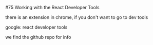 #75 Working with the React Developer Tools

there is an extension in chrome, if you don't want to go to dev tools

google: react developer tools

we find the github repo for info


